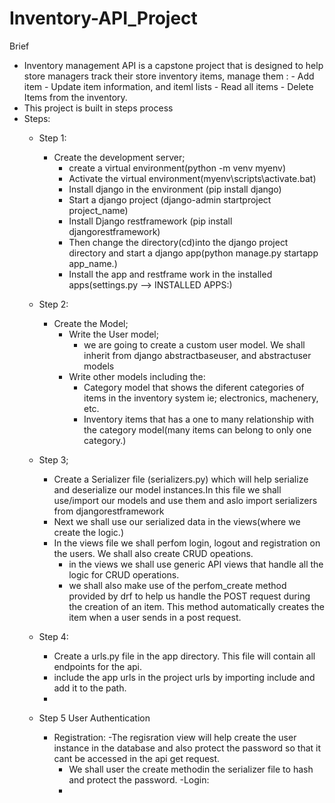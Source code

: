 # Inventory-API_Project
Brief
- Inventory management API is a capstone project that is designed to help store managers track their store inventory items, manage them : 
        - Add item
        - Update item information, and iteml lists
        - Read all items
        - Delete Items from the inventory.
- This project is built in steps process 
- Steps:
    - Step 1:
        - Create the development server;
            - create a virtual environment(python -m venv myenv)
            - Activate the virtual environment(myenv\scripts\activate.bat)
            - Install django in the environment (pip install django)
            - Start a django project (django-admin startproject project_name)
            - Install Django restframework (pip install djangorestframework)
            - Then change the directory(cd)into the django project directory and start a django app(python manage.py startapp app_name.)
            - Install the app and restframe work in the installed apps(settings.py --> INSTALLED APPS:)
    - Step 2:
        - Create the Model;
            - Write the User model;
                - we are going to create a custom user model. We shall inherit from django abstractbaseuser, and abstractuser models
            - Write other models including the:
                - Category model that shows the diferent categories of items in the inventory system ie; electronics, machenery, etc.
                - Inventory items that has a one to many relationship with the category model(many items can belong to only one category.)
                
    - Step 3;
        - Create a Serializer file (serializers.py) which will help serialize and deserialize our model instances.In this file we shall use/import our models and use them and aslo import serializers from djangorestframework
        - Next we shall use our serialized data in the views(where we create the logic.)
        - In the views file we shall perfom login, logout and registration on the users. We shall also create CRUD opeations.
            - in the views we shall use generic API views that handle all the logic for CRUD operations.
            - we shall also make use of the perfom_create method provided by drf to help us handle the POST request during the creation of an item. This method automatically creates the item when a user sends in a post request.
    - Step 4:
        - Create a urls.py file in the app directory. This file will contain all endpoints for the api.
        - include the app urls in the project urls by importing include and add it to the path.
        -
    - Step 5 User Authentication
        - Registration:
            -The regisration view will help create the user instance in the database and also protect the password so that it cant be accessed in the api get request.
            - We shall user the create methodin the serializer file to  hash and protect  the password.
        -Login:
            -
            